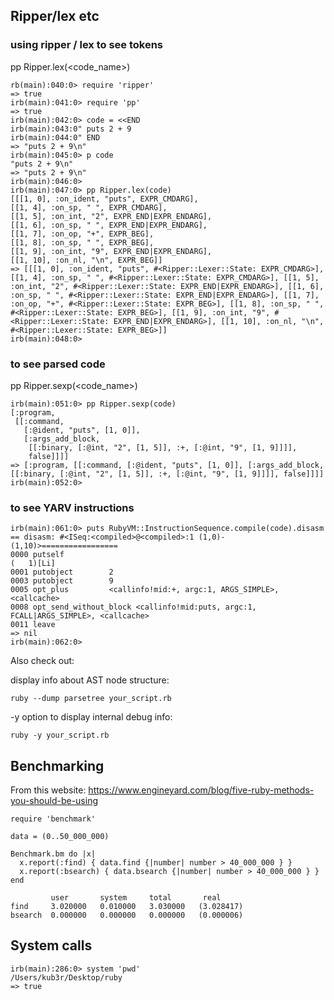 
## Ripper/lex etc  


### using ripper / lex to see tokens

 pp Ripper.lex(<code_name>)  

 ```
 rb(main):040:0> require 'ripper'
=> true
irb(main):041:0> require 'pp'
=> true
irb(main):042:0> code = <<END
irb(main):043:0" puts 2 + 9
irb(main):044:0" END
=> "puts 2 + 9\n"
irb(main):045:0> p code
"puts 2 + 9\n"
=> "puts 2 + 9\n"
irb(main):046:0>
irb(main):047:0> pp Ripper.lex(code)
[[[1, 0], :on_ident, "puts", EXPR_CMDARG],
 [[1, 4], :on_sp, " ", EXPR_CMDARG],
 [[1, 5], :on_int, "2", EXPR_END|EXPR_ENDARG],
 [[1, 6], :on_sp, " ", EXPR_END|EXPR_ENDARG],
 [[1, 7], :on_op, "+", EXPR_BEG],
 [[1, 8], :on_sp, " ", EXPR_BEG],
 [[1, 9], :on_int, "9", EXPR_END|EXPR_ENDARG],
 [[1, 10], :on_nl, "\n", EXPR_BEG]]
=> [[[1, 0], :on_ident, "puts", #<Ripper::Lexer::State: EXPR_CMDARG>], [[1, 4], :on_sp, " ", #<Ripper::Lexer::State: EXPR_CMDARG>], [[1, 5], :on_int, "2", #<Ripper::Lexer::State: EXPR_END|EXPR_ENDARG>], [[1, 6], :on_sp, " ", #<Ripper::Lexer::State: EXPR_END|EXPR_ENDARG>], [[1, 7], :on_op, "+", #<Ripper::Lexer::State: EXPR_BEG>], [[1, 8], :on_sp, " ", #<Ripper::Lexer::State: EXPR_BEG>], [[1, 9], :on_int, "9", #<Ripper::Lexer::State: EXPR_END|EXPR_ENDARG>], [[1, 10], :on_nl, "\n", #<Ripper::Lexer::State: EXPR_BEG>]]
irb(main):048:0>
```

### to see parsed code
pp Ripper.sexp(<code_name>)  

```
irb(main):051:0> pp Ripper.sexp(code)
[:program,
 [[:command,
   [:@ident, "puts", [1, 0]],
   [:args_add_block,
    [[:binary, [:@int, "2", [1, 5]], :+, [:@int, "9", [1, 9]]]],
    false]]]]
=> [:program, [[:command, [:@ident, "puts", [1, 0]], [:args_add_block, [[:binary, [:@int, "2", [1, 5]], :+, [:@int, "9", [1, 9]]]], false]]]]
irb(main):052:0>
```

### to see YARV instructions

```
irb(main):061:0> puts RubyVM::InstructionSequence.compile(code).disasm
== disasm: #<ISeq:<compiled>@<compiled>:1 (1,0)-(1,10)>=================
0000 putself                                                          (   1)[Li]
0001 putobject        2
0003 putobject        9
0005 opt_plus         <callinfo!mid:+, argc:1, ARGS_SIMPLE>, <callcache>
0008 opt_send_without_block <callinfo!mid:puts, argc:1, FCALL|ARGS_SIMPLE>, <callcache>
0011 leave            
=> nil
irb(main):062:0>
```

Also check out:


display info about AST node structure:  
```
ruby --dump parsetree your_script.rb
```

-y option to display internal debug info:  
```
ruby -y your_script.rb
```


## Benchmarking

From this website: https://www.engineyard.com/blog/five-ruby-methods-you-should-be-using  

```
require 'benchmark'

data = (0..50_000_000)

Benchmark.bm do |x|
  x.report(:find) { data.find {|number| number > 40_000_000 } }
  x.report(:bsearch) { data.bsearch {|number| number > 40_000_000 } }
end

         user       system     total       real
find     3.020000   0.010000   3.030000   (3.028417)
bsearch  0.000000   0.000000   0.000000   (0.000006)
```


## System calls  

```
irb(main):286:0> system 'pwd'
/Users/kub3r/Desktop/ruby
=> true
```
